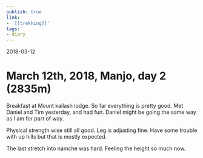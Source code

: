 ```yaml
---
publish: true
link:
- '[[trekking]]'
tags:
- diary
---
```

2018-03-12

# March 12th, 2018, Manjo, day 2 (2835m)

Breakfast at Mount kailash lodge. So far everything is pretty good. Met Daniel and Tim yesterday, and had fun. Daniel might be going the same way as I am for part of way.

Physical strength wise still all good. Leg is adjusting fine. Have some trouble with up hills but that is mostly expected.

The last stretch into namche was hard. Feeling the height so much now.